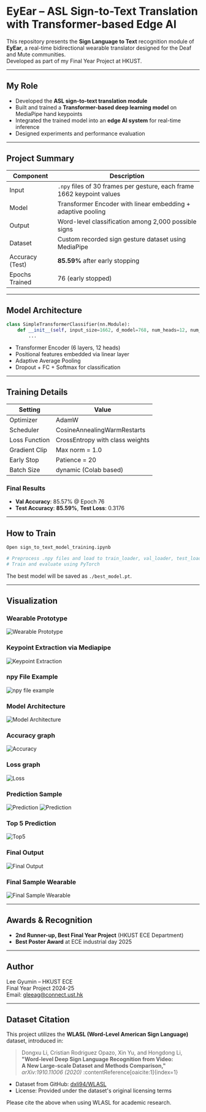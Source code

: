 
#  EyEar – ASL Sign-to-Text Translation with Transformer-based Edge AI

This repository presents the **Sign Language to Text** recognition module of **EyEar**, a real-time bidirectional wearable translator designed for the Deaf and Mute communities.  
Developed as part of my Final Year Project at HKUST.

---

##  My Role

- Developed the **ASL sign-to-text translation module**
- Built and trained a **Transformer-based deep learning model** on MediaPipe hand keypoints
- Integrated the trained model into an **edge AI system** for real-time inference
- Designed experiments and performance evaluation

---

## Project Summary

| Component       | Description |
|------------------|-------------|
| Input            | `.npy` files of 30 frames per gesture, each frame 1662 keypoint values|
| Model            | Transformer Encoder with linear embedding + adaptive pooling |
| Output           | Word-level classification among 2,000 possible signs |
| Dataset          | Custom recorded sign gesture dataset using MediaPipe |
| Accuracy (Test)  | **85.59%** after early stopping |
| Epochs Trained   | 76 (early stopped) |

---

## Model Architecture

```python
class SimpleTransformerClassifier(nn.Module):
    def __init__(self, input_size=1662, d_model=768, num_heads=12, num_layers=6, num_classes=2000):
        ...
```

- Transformer Encoder (6 layers, 12 heads)
- Positional features embedded via linear layer
- Adaptive Average Pooling
- Dropout + FC + Softmax for classification

---

## Training Details

| Setting         | Value       |
|------------------|-------------|
| Optimizer        | AdamW       |
| Scheduler        | CosineAnnealingWarmRestarts |
| Loss Function    | CrossEntropy with class weights |
| Gradient Clip    | Max norm = 1.0 |
| Early Stop       | Patience = 20 |
| Batch Size       | dynamic (Colab based) |

### Final Results

- **Val Accuracy**: 85.57% @ Epoch 76  
- **Test Accuracy**: **85.59%**, **Test Loss**: 0.3176

---

## How to Train

```bash
Open sign_to_text_model_training.ipynb

# Preprocess .npy files and load to train_loader, val_loader, test_loader
# Train and evaluate using PyTorch
```

The best model will be saved as `./best_model.pt`.

---
## Visualization

### Wearable Prototype
![Wearable Prototype](./wearableprototype.png)

### Keypoint Extraction via Mediapipe
![Keypoint Extraction](./keypointextraction.png)
### npy File Example
![npy file example](./npyexample.png)
### Model Architecture
![Model Architecture](./modelarchitecture.png)
### Accuracy graph
![Accuracy](./acc.png)
### Loss graph
![Loss](./loss.png)
### Prediction Sample 
![Prediction](./sample1.png)
![Prediction](./sample2.png)
### Top 5 Prediction
![Top5](./top5.png)

### Final Output
![Final Output](./finaloutput.png)
### Final Sample Wearable
![Final Sample Wearable](./finalsamplewearable.png)


---

## Awards & Recognition

- **2nd Runner-up, Best Final Year Project** (HKUST ECE Department)
- **Best Poster Award** at ECE industrial day 2025

---

## Author

Lee Gyumin – HKUST ECE  
Final Year Project 2024-25  
Email: gleeag@connect.ust.hk

---

## Dataset Citation

This project utilizes the **WLASL (Word-Level American Sign Language)** dataset, introduced in:

> Dongxu Li, Cristian Rodriguez Opazo, Xin Yu, and Hongdong Li,  
> **"Word‑level Deep Sign Language Recognition from Video:  
> A New Large‑scale Dataset and Methods Comparison,"**  
> *arXiv:1910.11006 (2020)* :contentReference[oaicite:1]{index=1}

- Dataset from GitHub: [dxli94/WLASL](https://github.com/dxli94/WLASL)
- License: Provided under the dataset's original licensing terms

Please cite the above when using WLASL for academic research.

